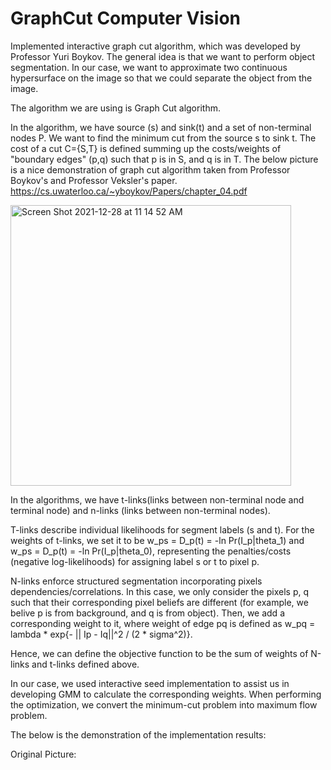 # GraphCut Computer Vision

Implemented interactive graph cut algorithm, which was developed by Professor Yuri Boykov. The general idea is that we want to perform object segmentation. In our case, we want to approximate two continuous hypersurface on the image so that we could separate the object from the image.

The algorithm we are using is Graph Cut algorithm. 

In the algorithm, we have source (s) and sink(t) and a set of non-terminal nodes P. We want to find the minimum cut from the source s to sink t. The cost of a cut C={S,T} is defined summing up the costs/weights of "boundary edges" (p,q) such that p is in S, and q is in T. The below picture is a nice demonstration of graph cut algorithm taken from Professor Boykov's and Professor Veksler's paper. https://cs.uwaterloo.ca/~yboykov/Papers/chapter_04.pdf

<img width="449" alt="Screen Shot 2021-12-28 at 11 14 52 AM" src="https://user-images.githubusercontent.com/54965707/147585592-874703ef-f450-4e8f-b64b-1e1b6a8b0385.png">

In the algorithms, we have t-links(links between non-terminal node and terminal node) and n-links (links between non-terminal nodes).

T-links describe individual likelihoods for segment labels (s and t). For the weights of t-links, we set it to be w_ps = D_p(t) = -ln Pr(I_p|theta_1) and w_ps = D_p(t) = -ln Pr(I_p|theta_0), representing the penalties/costs (negative log-likelihoods) for assigning label s or t to pixel p.

N-links enforce structured segmentation incorporating pixels dependencies/correlations. In this case, we only consider the pixels p, q such that their corresponding pixel beliefs are different (for example, we belive p is from background, and q is from object). Then, we add a corresponding weight to it, where weight of edge pq is defined as w_pq = lambda * exp{- || Ip - Iq||^2 / (2 * sigma^2)}.

Hence, we can define the objective function to be the sum of weights of N-links and t-links defined above.

In our case, we used interactive seed implementation to assist us in developing GMM to calculate the corresponding weights. When performing the optimization, we convert the minimum-cut problem into maximum flow problem. 

The below is the demonstration of the implementation results:

Original Picture:
